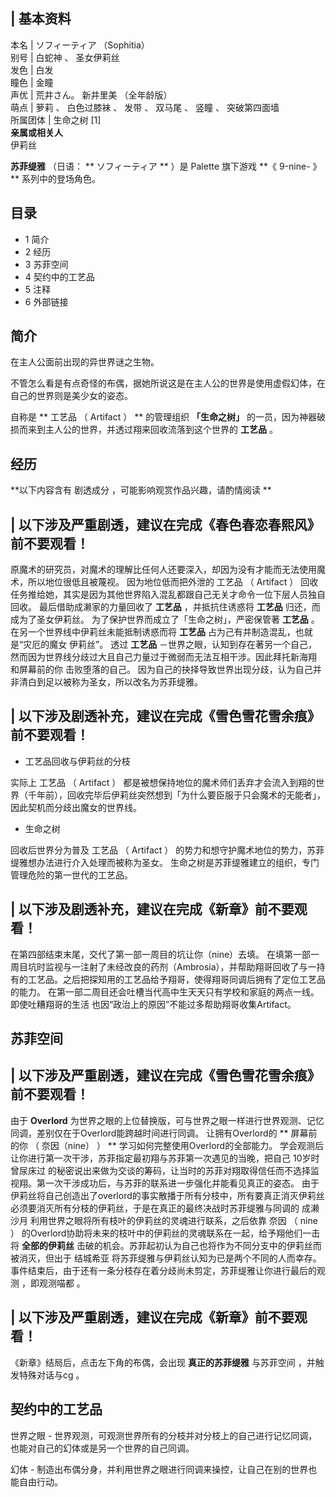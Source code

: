 |  **基本资料**  
---  
本名  |  ソフィーティア  （Sophitia）   
别号  |  白蛇神  、  圣女伊莉丝   
发色  |  白发   
瞳色  |  金瞳   
声优  |  荒井さん。  新井里美  （全年龄版）   
萌点  |  萝莉  、  白色过膝袜  、  发带  、  双马尾  、  竖瞳  、  突破第四面墙   
所属团体  |  生命之树  [1]   
**亲属或相关人**  
伊莉丝  
  
**苏菲缇雅** （日语： ** ソフィーティア  ** ）是  Palette  旗下游戏 **《 9-nine-  》 ** 系列中的登场角色。

##  目录

  * 1  简介 
  * 2  经历 
  * 3  苏菲空间 
  * 4  契约中的工艺品 
  * 5  注释 
  * 6  外部链接 

##  简介

在主人公面前出现的异世界谜之生物。

不管怎么看是有点奇怪的布偶，据她所说这是在主人公的世界是使用虚假幻体，在自己的世界则是美少女的姿态。

自称是 ** 工艺品  （  Artifact  ）  ** 的管理组织 **「生命之树」**
的一员，因为神器破损而来到主人公的世界，并透过翔来回收流落到这个世界的 **工艺品** 。

##  经历

**以下内容含有 剧透成分  ，可能影响观赏作品兴趣，请酌情阅读 **

|  以下涉及严重剧透，建议在完成《春色春恋春熙风》前不要观看！  
---  
  
原魔术的研究员，对魔术的理解比任何人还要深入，却因为没有才能而无法使用魔术，所以地位很低且被蔑视。  因为地位低而把外泄的  工艺品  （
Artifact  ）  回收任务推给她，其实是因为其他世界陷入混乱都跟自己无关才命令一位下层人员独自回收。  最后借助成濑家的力量回收了 **工艺品**
，并抵抗住诱惑将 **工艺品** 归还，而成为了圣女伊莉丝。  为了保护世界而成立了「生命之树」，严密保管著 **工艺品** 。
在另一个世界线中伊莉丝未能抵制诱惑而将 **工艺品** 占为己有并制造混乱，也就是“灾厄的魔女 伊莉丝”。  透过 **工艺品**
－世界之眼，认知到存在著另一个自己，然而因为世界线分歧过大且自己力量过于微弱而无法互相干涉。因此拜托新海翔  和屏幕前的你  击败堕落的自己。
因为自己的抉择导致世界出现分歧，认为自己并非清白到足以被称为圣女，所以改名为苏菲缇雅。 </br>  
  
|  以下涉及剧透补充，建议在完成《雪色雪花雪余痕》前不要观看！  
---  
  
  * 工艺品回收与伊莉丝的分枝 

实际上  工艺品  （  Artifact  ）
都是被想保持地位的魔术师们丢弃才会流入到翔的世界（千年前），回收完毕后伊莉丝突然想到「为什么要臣服于只会魔术的无能者」，因此契机而分歧出魔女的世界线。
</br>

  * 生命之树 

回收后世界分为普及  工艺品  （  Artifact  ）  的势力和想守护魔术地位的势力，苏菲缇雅想办法进行介入处理而被称为圣女。
生命之树是苏菲缇雅建立的组织，专门管理危险的第一世代的工艺品。 </br>  
  
|  以下涉及剧透补充，建议在完成《新章》前不要观看！  
---  
  
在第四部结束末尾，交代了第一部一周目的坑让你（nine）去填。
在填第一部一周目坑时监视与一注射了未经改良的药剂（Ambrosia），并帮助翔哥回收了与一持有的工艺品。之后把探知用的工艺品给予翔哥，使得翔哥同调后拥有了定位工艺品的能力。
在第一部二周目还会吐槽当代高中生天天只有学校和家庭的两点一线。  即使吐糟翔哥的生活 也因“政治上的原因”不能过多帮助翔哥收集Artifact。
</br>  
  
##  苏菲空间

|  以下涉及严重剧透，建议在完成《雪色雪花雪余痕》前不要观看！  
---  
  
由于 **Overlord** 为世界之眼的上位替换版，可与世界之眼一样进行世界观测、记忆同调，差别仅在于Overlord能跨越时间进行同调。
让拥有Overlord的 ** 屏幕前的你  （  奈因（nine）  ）  ** 学习如何完整使用Overlord的全部能力。
学会观测后让你进行第一次干涉，苏菲指定最初翔与苏菲第一次遇见的当晚，把自己  10岁时曾尿床过
的秘密说出来做为交谈的筹码，让当时的苏菲对翔取得信任而不选择监视翔。第一次干涉成功后，与苏菲的联系进一步强化并能看见真正的姿态。
由于伊莉丝将自己创造出了overlord的事实散播于所有分枝中，所有要真正消灭伊莉丝必须要消灭所有分枝的伊莉丝，于是在真正的最终决战时苏菲缇雅与同调的
成濑沙月  利用世界之眼将所有枝叶的伊莉丝的灵魂进行联系，之后依靠  奈因  （  nine  ）
的Overlord协助将未来的枝叶中的伊莉丝的灵魂联系在一起，给予翔他们一击将 **全部的伊莉丝**
击破的机会。苏菲起初认为自己也将作为不同分支中的伊莉丝而被消灭，但出于  结城希亚  将苏菲缇雅与伊莉丝认知为已是两个不同的人而幸存。
事件结束后，由于还有一条分枝存在着分歧尚未剪定，苏菲缇雅让你进行最后的观测  ，即观测喵都  。 </br>  
  
|  以下涉及严重剧透，建议在完成《新章》前不要观看！  
---  
《新章》结局后，点击左下角的布偶，会出现 **真正的苏菲缇雅** 与苏菲空间  ，并触发特殊对话与cg  。 </br>  
  
##  契约中的工艺品

世界之眼 - 世界观测，可观测世界所有的分枝并对分枝上的自己进行记忆同调，也能对自己的幻体或是另一个世界的自己同调。

幻体 - 制造出布偶分身，并利用世界之眼进行同调来操控，让自己在别的世界也能自由行动。
